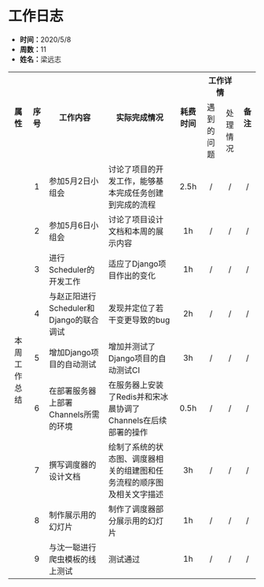 <h1>工作日志</h1>
<ul>
    <li><strong>时间：</strong>2020/5/8</li>
    <li><strong>周数：</strong>11</li>
    <li><strong>姓名：</strong>梁远志</li>
</ul>
<table style="text-align:center">
  <tr>
    <th rowspan="2">属性</th>
    <th rowspan="2">序号</th>
    <th rowspan="2">工作内容</th>
    <th rowspan="2">实际完成情况</th>
    <th rowspan="2">耗费时间</th>
    <th colspan="2">工作详情</th>
    <th rowspan="2">备注</th>
  </tr>
  <tr>
    <td>遇到的问题</td>
    <td>处理情况</td>
  </tr>
  <tr>
    <td rowspan="9">本周工作总结</td>
    <td>1</td>
    <td style="text-align:left">参加5月2日小组会</td>
    <td style="text-align:left">讨论了项目的开发工作，能够基本完成任务创建到完成的流程</td>
    <td>2.5h</td>
    <td>/</td>
    <td>/</td>
    <td>/</td>
  </tr>
  <tr>
    <td>2</td>
    <td style="text-align:left">参加5月6日小组会</td>
    <td style="text-align:left">讨论了项目设计文档和本周的展示内容</td>
    <td>1h</td>
    <td>/</td>
    <td>/</td>
    <td>/</td>
  </tr>
  <tr>
    <td>3</td>
    <td style="text-align:left">进行Scheduler的开发工作</td>
    <td style="text-align:left">适应了Django项目作出的变化</td>
    <td>1h</td>
    <td>/</td>
    <td>/</td>
    <td>/</td>
  </tr>
  <tr>
    <td>4</td>
    <td style="text-align:left">与赵正阳进行Scheduler和Django的联合调试</td>
    <td style="text-align:left">发现并定位了若干变更导致的bug</td>
    <td>2h</td>
    <td>/</td>
    <td>/</td>
    <td>/</td>
  </tr>
  <tr>
    <td>5</td>
    <td style="text-align:left">增加Django项目的自动测试</td>
    <td style="text-align:left">增加并测试了Django项目的自动测试CI</td>
    <td>3h</td>
    <td>/</td>
    <td>/</td>
    <td>/</td>
  </tr>
  <tr>
    <td>6</td>
    <td style="text-align:left">在部署服务器上部署Channels所需的环境</td>
    <td style="text-align:left">在服务器上安装了Redis并和宋冰晨协调了Channels在后续部署的操作</td>
    <td>0.5h</td>
    <td>/</td>
    <td>/</td>
    <td>/</td>
  </tr>
  <tr>
    <td>7</td>
    <td style="text-align:left">撰写调度器的设计文档</td>
    <td style="text-align:left">绘制了系统的状态图、调度器相关的组建图和任务流程的顺序图及相关文字描述</td>
    <td>3h</td>
    <td>/</td>
    <td>/</td>
    <td>/</td>
  </tr>
  <tr>
    <td>8</td>
    <td style="text-align:left">制作展示用的幻灯片</td>
    <td style="text-align:left">制作了调度器部分展示用的幻灯片</td>
    <td>1h</td>
    <td>/</td>
    <td>/</td>
    <td>/</td>
  </tr>
  <tr>
    <td>9</td>
    <td style="text-align:left">与沈一聪进行爬虫模板的线上测试</td>
    <td style="text-align:left">测试通过</td>
    <td>1h</td>
    <td>/</td>
    <td>/</td>
    <td>/</td>
  </tr>
</table>
